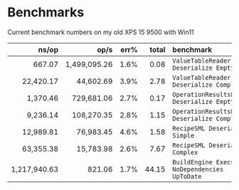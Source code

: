 # Benchmarks
Current benchmark numbers on my old XPS 15 9500 with Win11

|               ns/op |                op/s |    err% |     total | benchmark
|--------------------:|--------------------:|--------:|----------:|:----------
|              667.07 |        1,499,095.26 |    1.6% |      0.08 | `ValueTableReader Deserialize Empty`
|           22,420.17 |           44,602.69 |    3.9% |      2.78 | `ValueTableReader Deserialize Complex`
|            1,370.46 |          729,681.06 |    2.7% |      0.17 | `OperationResultsReader Deserialize Empty`
|            9,236.14 |          108,270.35 |    2.8% |      1.15 | `OperationResultsReader Deserialize Complex`
|           12,989.81 |           76,983.45 |    4.6% |      1.58 | `RecipeSML Deserialize Simple`
|           63,355.38 |           15,783.98 |    2.6% |      7.67 | `RecipeSML Deserialize Complex`
|        1,217,940.63 |              821.06 |    1.7% |     44.15 | `BuildEngine Execute NoDependencies UpToDate`